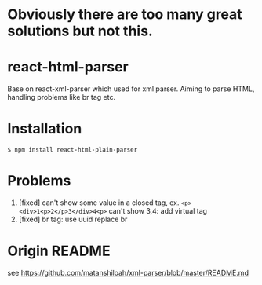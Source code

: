 # Obviously there are too many great solutions but not this.

# react-html-parser
Base on react-xml-parser which used for xml parser. Aiming to parse HTML, handling problems like br tag etc.

# Installation
```
$ npm install react-html-plain-parser
```

# Problems
1. [fixed] can't show some value in a closed tag, ex. `<p><div>1<p>2</p>3</div>4<p>` can't show 3,4: add virtual tag
2. [fixed] br tag: use uuid replace br


# Origin README
see https://github.com/matanshiloah/xml-parser/blob/master/README.md